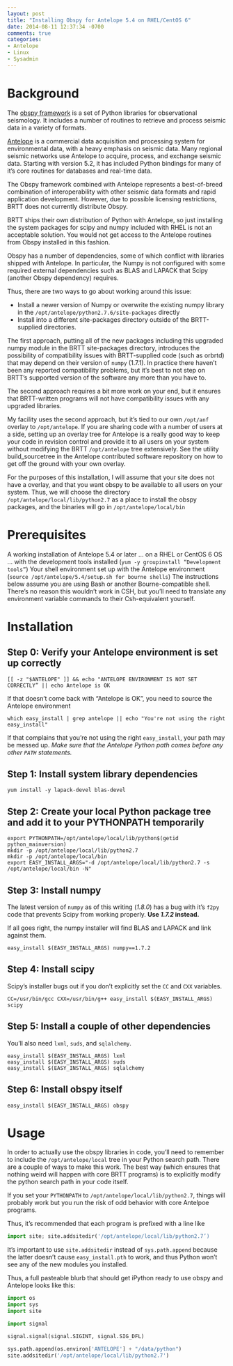```yaml
---
layout: post
title: "Installing Obspy for Antelope 5.4 on RHEL/CentOS 6"
date: 2014-08-11 12:37:34 -0700
comments: true
categories:
- Antelope
- Linux
- Sysadmin
---
```


# Background


The [obspy framework](obspy.org) is a set of Python libraries for observational seismology. It includes a number of routines to retrieve and process seismic data in a variety of formats.

[Antelope](brtt.com) is a commercial data acquisition and processing system for environmental data, with a heavy emphasis on seismic data. Many regional seismic networks use Antelope to acquire, process, and exchange seismic data. Starting with version 5.2, it has included Python bindings for many of it’s core routines for databases and real-time data.

The Obspy framework combined with Antelope represents a best-of-breed combination of interoperability with other seismic data formats and rapid application development. However, due to possible licensing restrictions, BRTT does not currently distribute Obspy.

BRTT ships their own distribution of Python with Antelope, so just installing the system packages for scipy and numpy included with RHEL is not an acceptable solution. You would not get access to the Antelope routines from Obspy installed in this fashion.

Obspy has a number of dependencies, some of which conflict with libraries shipped with Antelope. In particular, the Numpy is not configured with some required external dependencies such as BLAS and LAPACK that Scipy (another Obspy dependency) requires.

Thus, there are two ways to go about working around this issue:
 * Install a newer version of Numpy or overwrite the existing numpy library in the `/opt/antelope/python2.7.6/site-packages` directly
 * Install into a different site-packages directory outside of the BRTT-supplied directories.

The first approach, putting all of the new packages including this upgraded numpy module in the BRTT site-packages directory, introduces the possibility of compatibility issues with BRTT-supplied code (such as orbrtd) that may depend on their version of `numpy` (1.7.1). In practice there haven’t been any reported compatibility problems, but it’s best to not step on BRTT’s supported version of the software any more than you have to.

The second approach requires a bit more work on your end, but it ensures that BRTT-written programs will not have compatibility issues with any upgraded libraries.

My facility uses the second approach, but it’s tied to our own `/opt/anf` overlay to `/opt/antelope`. If you are sharing code with a number of users at a side, setting up an overlay tree for Antelope is a really good way to keep your code in revision control and provide it to all users on your system without modifying the BRTT `/opt/antelope` tree extensively. See the utility build_sourcetree in the Antelope contributed software repository on how to get off the ground with your own overlay.

For the purposes of this installation, I will assume that your site does not have a overlay, and that you want obspy to be available to all users on your system. Thus, we will choose the directory `/opt/antelope/local/lib/python2.7` as a place to install the obspy packages, and the binaries will go in `/opt/antelope/local/bin`

# Prerequisites

A working installation of Antelope 5.4 or later
… on a RHEL or CentOS 6 OS
… with the development tools installed (`yum -y groupinstall “Development tools”`)
Your shell environment set up with the Antelope environment (`source /opt/antelope/5.4/setup.sh for bourne shells`)
The instructions below assume you are using Bash or another Bourne-compatible shell. There’s no reason this wouldn’t work in CSH, but you’ll need to translate any environment variable commands to their Csh-equivalent yourself.

# Installation

## Step 0: Verify your Antelope environment is set up correctly

    [[ -z "$ANTELOPE" ]] && echo "ANTELOPE ENVIRONMENT IS NOT SET CORRECTLY” || echo Antelope is OK

If that doesn’t come back with “Antelope is OK”, you need to source the Antelope environment

    which easy_install | grep antelope || echo "You're not using the right easy_install"

If that complains that you’re not using the right `easy_install`, your path may be messed up. *Make sure that the Antelope Python path comes before any other `PATH` statements.*

## Step 1: Install system library dependencies

```shell
yum install -y lapack-devel blas-devel
```

## Step 2: Create your local Python package tree and add it to your PYTHONPATH temporarily

```shell
export PYTHONPATH=/opt/antelope/local/lib/python$(getid python_mainversion)
mkdir -p /opt/antelope/local/lib/python2.7
mkdir -p /opt/antelope/local/bin
export EASY_INSTALL_ARGS="-d /opt/antelope/local/lib/python2.7 -s /opt/antelope/local/bin -N"
```

## Step 3: Install numpy

The latest version of `numpy` as of this writing (*1.8.0*) has a bug with it’s `f2py` code that prevents Scipy from working properly. **Use *1.7.2* instead.**

If all goes right, the numpy installer will find BLAS and LAPACK and link against them.

```shell
easy_install $(EASY_INSTALL_ARGS) numpy==1.7.2
```

## Step 4: Install scipy

Scipy’s installer bugs out if you don’t explicitly set the `CC` and `CXX` variables.

```shell
CC=/usr/bin/gcc CXX=/usr/bin/g++ easy_install $(EASY_INSTALL_ARGS) scipy
```

## Step 5: Install a couple of other dependencies

You’ll also need `lxml`, `suds`, and `sqlalchemy`.

```shell
easy_install $(EASY_INSTALL_ARGS) lxml
easy_install $(EASY_INSTALL_ARGS) suds
easy_install $(EASY_INSTALL_ARGS) sqlalchemy
```

## Step 6: Install obspy itself

```shell
easy_install $(EASY_INSTALL_ARGS) obspy
```

# Usage

In order to actually use the obspy libraries in code, you’ll need to remember to include the `/opt/antelope/local` tree in your Python search path. There are a couple of ways to make this work. The best way (which ensures that nothing weird will happen with core BRTT programs) is to explicitly modify the python search path in your code itself.

If you set your `PYTHONPATH` to `/opt/antelope/local/lib/python2.7`, things will probably work but you run the risk of odd behavior with core Antelpoe programs.

Thus, it’s recommended that each program is prefixed with a line like

```python
import site; site.addsitedir('/opt/antelope/local/lib/python2.7’)
```

It’s important to use `site.addsitedir` instead of `sys.path.append` because the latter doesn’t cause `easy_install.pth` to work, and thus Python won’t see any of the new modules you installed.

Thus, a full pasteable blurb that should get iPython ready to use obspy and Antelope looks like this:

```python
import os
import sys
import site

import signal

signal.signal(signal.SIGINT, signal.SIG_DFL)

sys.path.append(os.environ['ANTELOPE'] + "/data/python")
site.addsitedir('/opt/antelope/local/lib/python2.7')
```
